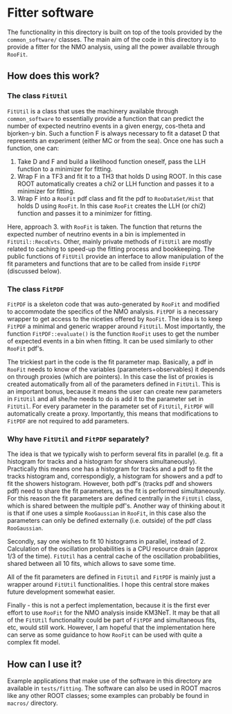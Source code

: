 Fitter software
===============

The functionality in this directory is built on top of the tools provided by the `common_software/` classes. The main aim of the code in this directory is to provide a fitter for the NMO analysis, using all the power available through `RooFit`.

How does this work?
-------------------

### The class `FitUtil`

`FitUtil` is a class that uses the machinery available through `common_software` to essentially provide a function that can predict the number of expected neutrino events in a given energy, cos-theta and bjorken-y bin. Such a function F is always necessary to fit a dataset D that represents an experiment (either MC or from the sea). Once one has such a function, one can:

   1.   Take D and F and build a likelihood function oneself, pass the LLH function to a minimizer for fitting.
   2.  Wrap F in a TF3 and fit it to a TH3 that holds D using ROOT. In this case ROOT automatically creates a chi2 or LLH function and passes it to a minimizer for fitting.
   3. Wrap F into a `RooFit` pdf class and fit the pdf to `RooDataSet/Hist` that holds D using `RooFit`. In this case `RooFit` creates the LLH (or chi2) function and passes it to a minimizer for fitting.

Here, approach 3. with `RooFit` is taken. The function that returns the expected number of neutrino events in a bin is implemented in `FitUtil::RecoEvts`. Other, mainly private methods of `FitUtil` are mostly related to caching to speed-up the fitting process and bookkeeping. The public functions of `FitUtil` provide an interface to allow manipulation of the fit parameters and functions that are to be called from inside `FitPDF` (discussed below).

### The class `FitPDF`

`FitPDF` is a skeleton code that was auto-generated by `RooFit` and modified to accommodate the specifics of the NMO analysis. `FitPDF` is a necessary wrapper to get access to the niceties offered by `RooFit`. The idea is to keep `FitPDF` a minimal and generic wrapper around `FitUtil`. Most importantly, the function `FitPDF::evaluate()` is the function `RooFit` uses to get the number of expected events in a bin when fitting. It can be used similarly to other `RooFit` pdf's.

The trickiest part in the code is the fit parameter map. Basically, a pdf in `RooFit` needs to know of the variables (parameters+observables) it depends on through proxies (which are pointers). In this case the list of proxies is created automatically from all of the parameters defined in `FitUtil`. This is an important bonus, because it means the user can create new parameters in `FitUtil` and all she/he needs to do is add it to the parameter set in `FitUtil`. For every parameter in the parameter set of `FitUtil`, `FitPDF` will automatically create a proxy. Importantly, this means that modifications to `FitPDF` are not required to add parameters. 

### Why have `FitUtil` and `FitPDF` separately?

The idea is that we typically wish to perform several fits in parallel (e.g. fit a histogram for tracks and a histogram for showers simultaneously). Practically this means one has a histogram for tracks and a pdf to fit the tracks histogram and, correspondigly, a histogram for showers and a pdf to fit the showers histogram. However, both pdf's (tracks pdf and showers pdf) need to share the fit parameters, as the fit is performed simultaneously. For this reason the fit parameters are defined centrally in the `FitUtil` class, which is shared between the multiple pdf's. Another way of thinking about it is that if one uses a simple `RooGaussian` in `RooFit`, in this case also the parameters can only be defined externally (i.e. outside) of the pdf class `RooGaussian`.

Secondly, say one wishes to fit 10 histograms in parallel, instead of 2. Calculation of the oscillation probabilities is a CPU resource drain (approx 1/3 of the time). `FitUtil` has a central cache of the oscillation probabilities, shared between all 10 fits, which allows to save some time.

All of the fit parameters are defined in `FitUtil` and `FitPDF` is mainly just a wrapper around `FitUtil` functionalities. I hope this central store makes future development somewhat easier.

Finally - this is not a perfect implementation, because it is the first ever effort to use `RooFit` for the NMO analysis inside KM3NeT. It may be that all of the `FitUtil` functionality could be part of `FitPDF` and simultaneous fits, etc, would still work. However, I am hopeful that the implementation here can serve as some guidance to how `RooFit` can be used with quite a complex fit model.

How can I use it?
-----------------

Example applications that make use of the software in this directory are available in `tests/fitting`. The software can also be used in ROOT macros like any other ROOT classes; some examples can probably be found in `macros/` directory.
